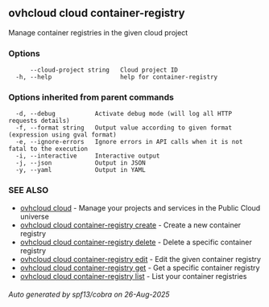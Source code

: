 ## ovhcloud cloud container-registry

Manage container registries in the given cloud project

### Options

```
      --cloud-project string   Cloud project ID
  -h, --help                   help for container-registry
```

### Options inherited from parent commands

```
  -d, --debug           Activate debug mode (will log all HTTP requests details)
  -f, --format string   Output value according to given format (expression using gval format)
  -e, --ignore-errors   Ignore errors in API calls when it is not fatal to the execution
  -i, --interactive     Interactive output
  -j, --json            Output in JSON
  -y, --yaml            Output in YAML
```

### SEE ALSO

* [ovhcloud cloud](ovhcloud_cloud.md)	 - Manage your projects and services in the Public Cloud universe
* [ovhcloud cloud container-registry create](ovhcloud_cloud_container-registry_create.md)	 - Create a new container registry
* [ovhcloud cloud container-registry delete](ovhcloud_cloud_container-registry_delete.md)	 - Delete a specific container registry
* [ovhcloud cloud container-registry edit](ovhcloud_cloud_container-registry_edit.md)	 - Edit the given container registry
* [ovhcloud cloud container-registry get](ovhcloud_cloud_container-registry_get.md)	 - Get a specific container registry
* [ovhcloud cloud container-registry list](ovhcloud_cloud_container-registry_list.md)	 - List your container registries

###### Auto generated by spf13/cobra on 26-Aug-2025
